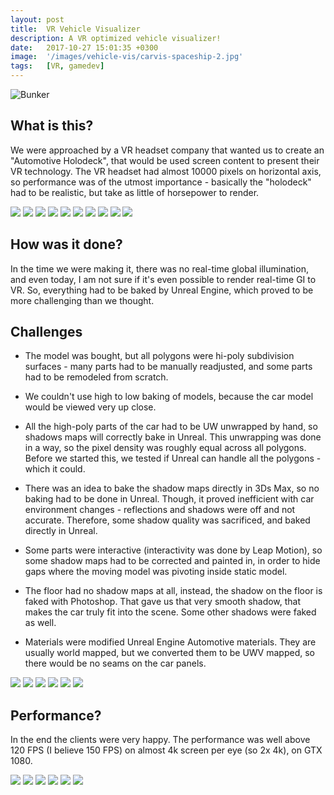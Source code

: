 ```yaml
---
layout: post
title:  VR Vehicle Visualizer
description: A VR optimized vehicle visualizer!
date:   2017-10-27 15:01:35 +0300
image:  '/images/vehicle-vis/carvis-spaceship-2.jpg'
tags:   [VR, gamedev]
---
```

![Bunker]({{site.baseurl}}/images/vehicle-vis/spaceship_13.jpg)

## What is this?

We were approached by a VR headset company that wanted us to create an "Automotive Holodeck", that would be used screen content to present their VR technology. The VR headset had almost 10000 pixels on horizontal axis, so performance was of the utmost importance - basically the "holodeck" had to be realistic, but take as little of horsepower to render. 


<div class="gallery-box">
  <div class="gallery">
    <img src="/images/vehicle-vis/silo-1.jpg">
    <img src="/images/vehicle-vis/silo-2.jpg">
    <img src="/images/vehicle-vis/silo-4.jpg">
    <img src="/images/vehicle-vis/silo-6.jpg">
    <img src="/images/vehicle-vis/silo-7.jpg">
    <img src="/images/vehicle-vis/silo-8.jpg">
    <img src="/images/vehicle-vis/silo-10.jpg">
    <img src="/images/vehicle-vis/silo-11.jpg">
    <img src="/images/vehicle-vis/silo-19.jpg">
    <img src="/images/vehicle-vis/silo-20.jpg">    
  </div>
</div>

## How was it done?

In the time we were making it, there was no real-time global illumination, and even today, I am not sure if it's even possible to render real-time GI to VR. So, everything had to be baked by Unreal Engine, which proved to be more challenging than we thought. 

## Challenges

- The model was bought, but all polygons were hi-poly subdivision surfaces - many parts had to be manually readjusted, and some parts had to be remodeled from scratch. 

- We couldn't use high to low baking of models, because the car model would be viewed very up close. 

- All the high-poly parts of the car had to be UW unwrapped by hand, so shadows maps will correctly bake in Unreal. This unwrapping was done in a way, so the pixel density was roughly equal across all polygons. Before we started this, we tested if Unreal can handle all the polygons - which it could.

- There was an idea to bake the shadow maps directly in 3Ds Max, so no baking had to be done in Unreal. Though, it proved inefficient with car environment changes - reflections and shadows were off and not accurate. Therefore, some shadow quality was sacrificed, and baked directly in Unreal. 

- Some parts were interactive (interactivity was done by Leap Motion), so some shadow maps had to be corrected and painted in, in order to hide gaps where the moving model was pivoting inside static model. 

- The floor had no shadow maps at all, instead, the shadow on the floor is faked with Photoshop. That gave us that very smooth shadow, that makes the car truly fit into the scene. Some other shadows were faked as well.

- Materials were modified Unreal Engine Automotive materials. They are usually world mapped, but we converted them to be UWV mapped, so there would be no seams on the car panels.


<div class="gallery-box">
  <div class="gallery">
    <img src="/images/vehicle-vis/garage-1.jpg">
    <img src="/images/vehicle-vis/garage-2.jpg">
    <img src="/images/vehicle-vis/garage-3.jpg">
    <img src="/images/vehicle-vis/garage-4.jpg">
    <img src="/images/vehicle-vis/garage-5.jpg">
    <img src="/images/vehicle-vis/garage-6.jpg">   
  </div>
</div>

## Performance?

In the end the clients were very happy. The performance was well above 120 FPS (I believe 150 FPS) on almost 4k screen per eye (so 2x 4k), on GTX 1080.

<div class="gallery-box">
  <div class="gallery">
    <img src="/images/vehicle-vis/bungalow_01.jpg">
    <img src="/images/vehicle-vis/bungalow_05.jpg">
    <img src="/images/vehicle-vis/bungalow_07.jpg">
    <img src="/images/vehicle-vis/bungalow_10.jpg">
    <img src="/images/vehicle-vis/bungalow_20.jpg">
    <img src="/images/vehicle-vis/bungalow_27.jpg">

       
  </div>
</div>